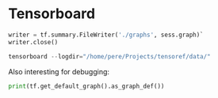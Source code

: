 # Tensorboard

```python
writer = tf.summary.FileWriter('./graphs', sess.graph)`
writer.close()

tensorboard --logdir="/home/pere/Projects/tensoref/data/"
```

Also interesting for debugging:

```python
print(tf.get_default_graph().as_graph_def())
```